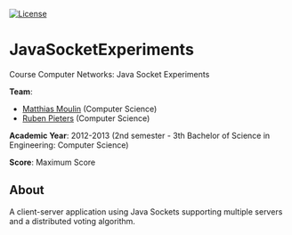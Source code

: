 [![License][s1]][li]

[s1]: https://img.shields.io/badge/licence-GPL%203.0-blue.svg
[li]: https://raw.githubusercontent.com/matt77hias/JavaSocketExperiments/master/LICENSE.txt

# JavaSocketExperiments
Course Computer Networks: Java Socket Experiments

**Team**:
* [Matthias Moulin](https://github.com/matt77hias) (Computer Science)
* [Ruben Pieters](https://github.com/rubenpieters) (Computer Science)

**Academic Year**: 2012-2013 (2nd semester - 3th Bachelor of Science in Engineering: Computer Science)

**Score**: Maximum Score

## About
A client-server application using Java Sockets supporting multiple servers and a distributed voting algorithm.
